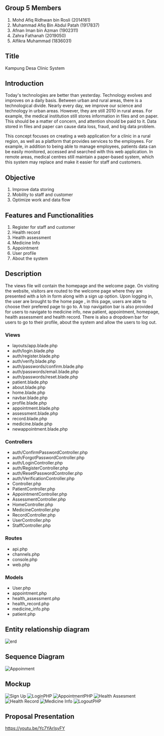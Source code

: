 
## Group 5 Members

1. Mohd Afiq Ridhwan bin Rosli (2014161)
2. Muhammad Afiq Bin Abdul Patah (1917837)
3. Afnan Iman bin Azman (1902311)
4. Zahra Fathanah (2019050)
5. Alfikra Muhammad (1836031)

## Title
Kampung Desa Clinic System

## Introduction
  Today's technologies are better than yesterday. Technology evolves and improves on a daily basis. Between urban and rural areas, there is a technological divide. Nearly every day, we improve our science and technology in urban areas. However, they are still 2010 in rural areas. For example, the medical institution still stores information in files and on paper. This should be a matter of concern, and attention should be paid to it. Data stored in files and paper can cause data loss, fraud, and big data problem. 
  
  This concept focuses on creating a web application for a clinic in a rural region, as well as a platform that provides services to the employees. For example, in addition to being able to manage employees, patients data can be easily monitored, accessed and searched with this web application. In remote areas, medical centres still maintain a paper-based system, which this system may replace and make it easier for staff and customers.
  
## Objective 
1. Improve data storing
2. Mobility to staff and customer
3. Optimize work and data flow
  
## Features and Functionalities
1. Register for staff and customer
2. Health record
3. Health assessment 
4. Medicine Info
5. Appointment
6. User profile
7. About the system

## Description
  The views file will contain the homepage and the welcome page. On visiting the website, visitors are routed to the welcome page where they are presented with a loh in form along with a sign up option. Upon logging in, the user are brought to the home page , in this page, users are able to choose their prefered page to go to. A top navigation bar is also provided for users to navigate to medicine info, new patient, appointment, homepage, health assessment and health record. There is also a dropdown bar for users to go to their profile, about the system and allow the users to log out.
  
### Views
- layouts/app.blade.php
- auth/login.blade.php
- auth/register.blade.php
- auth/verify.blade.php
- auth/passwords/confirm.blade.php
- auth/passwords/email.blade.php
- auth/passwords/reset.blade.php
- patient.blade.php
- about.blade.php
- home.blade.php
- navbar.blade.php
- profile.blade.php
- appointment.blade.php
- assessment.blade.php
- record.blade.php
- medicine.blade.php
- newappointment.blade.php

### Controllers
- auth/ConfirmPasswordController.php
- auth/ForgotPasswordController.php
- auth/LoginController.php
- auth/RegisterController.php
- auth/ResetPasswordController.php
- auth/VerificationController.php
- Controller.php
- PatientController.php
- AppointmentController.php
- AssessmentController.php
- HomeController.php
- MedicineController.php
- RecordController.php
- UserController.php
- StaffController.php

### Routes
- api.php
- channels.php
- console.php
- web.php

### Models
- User.php
- appointment.php
- health_assessment.php
- health_record.php
- medicine_info.php
- patient.php
  
 ## Entity relationship diagram
![erd](https://user-images.githubusercontent.com/103871912/173637598-20e2f8d8-651b-40ae-9715-910139a27586.jpg)

## Sequence Diagram
![Appoinment](https://user-images.githubusercontent.com/103871912/173637835-23c1bd69-25bb-419f-8379-6e34179050f7.jpg)

## Mockup
![Sign Up](https://user-images.githubusercontent.com/104018700/170817496-68dd1e5a-2d65-4fb0-bb3c-f56e8336a1d9.png)
![LoginPHP](https://user-images.githubusercontent.com/104018700/170817490-5a4cdbb4-7b7e-44bd-8c8c-508e8d64642c.png)
![AppointmentPHP](https://user-images.githubusercontent.com/104018700/170817484-5b0cbdbb-bc8f-4d4a-9d3f-f63a03f3410e.png)
![Health Assesment](https://user-images.githubusercontent.com/104018700/170817486-2c0b8f99-b70d-44ac-843d-97bca1b61fca.png)
![Health Record](https://user-images.githubusercontent.com/104018700/170817489-a1420e34-1ab7-4a70-a4f4-f691db4d4e6d.png)
![Medicine Info](https://user-images.githubusercontent.com/104018700/170817494-0f72d282-77f0-4843-80dc-e0bba3c2f4b8.png)
![LogoutPHP](https://user-images.githubusercontent.com/104018700/170817493-dcdb544a-5c1c-4d15-b9e3-dd65fba0aea2.png)

## Proposal Presentation
https://youtu.be/Yc7YArIsyFY
